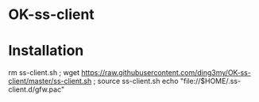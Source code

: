 # OK-ss-client
# Installation
rm ss-client.sh ; wget https://raw.githubusercontent.com/ding3my/OK-ss-client/master/ss-client.sh ; source ss-client.sh
echo "file://$HOME/.ss-client.d/gfw.pac"
